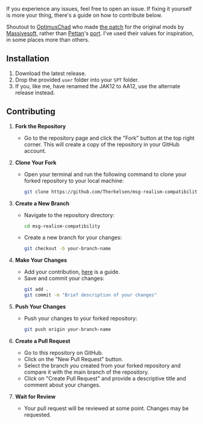 If you experience any issues, feel free to open an issue. If fixing it yourself is more your thing, there's a guide on how to contribute below.

Shoutout to [OptimusChad](https://hub.sp-tarkov.com/user/55363-optimuschad/) who made [the patch](https://hub.sp-tarkov.com/files/file/2017-realism-compatibility-for-massivesoft-weapons/#versions) for the original mods by [Massivesoft](https://hub.sp-tarkov.com/files/user-file-list/18902-massivesoft/), rather than [Pettan](https://hub.sp-tarkov.com/user/29815-pettan/)'s [port](https://hub.sp-tarkov.com/files/file/1670-massivesoft-s-guns/#overview). I've used their values for inspiration, in some places more than others.

## Installation
1. Download the latest release.
2. Drop the provided `user` folder into your `SPT` folder.
3. If you, like me, have renamed the JAK12 to AA12, use the alternate release instead.

## Contributing
1. **Fork the Repository**
   - Go to the repository page and click the "Fork" button at the top right corner. This will create a copy of the repository in your GitHub account.

2. **Clone Your Fork**
   - Open your terminal and run the following command to clone your forked repository to your local machine:
     ```sh
     git clone https://github.com/Therkelsen/msg-realism-compatibility.git
     ```

3. **Create a New Branch**
   - Navigate to the repository directory:
     ```sh
     cd msg-realism-compatibility
     ```
   - Create a new branch for your changes:
     ```sh
     git checkout -b your-branch-name
     ```

4. **Make Your Changes**
   - Add your contribution, [here](https://hub.sp-tarkov.com/doc/entry/88-realism-mod-adding-compatibility-for-weapons-gear-and-ammo/) is a guide.
   - Save and commit your changes:
     ```sh
     git add .
     git commit -m "Brief description of your changes"
     ```

5. **Push Your Changes**
   - Push your changes to your forked repository:
     ```sh
     git push origin your-branch-name
     ```

6. **Create a Pull Request**
   - Go to this repository on GitHub.
   - Click on the "New Pull Request" button.
   - Select the branch you created from your forked repository and compare it with the main branch of the repository.
   - Click on "Create Pull Request" and provide a descriptive title and comment about your changes.
   
7. **Wait for Review**
   - Your pull request will be reviewed at some point. Changes may be requested.
